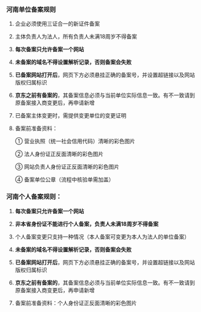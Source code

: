 ### 河南单位备案规则

1. 企业必须使用三证合一的新证件备案

2. 主体负责人为法人，所有负责人未满18周岁不得备案

3. **每次备案只允许备案一个网站**

4. **未备案的域名不得设置解析记录，否则备案会失败**

5. **已备案网站打开后**，网页下方必须悬挂正确的备案号，并设置超链接以及网站版权归属标识

6. **京东之前有备案的**，其备案信息必须与当前单位实际信息一致。有不一致请到原备案接入商变更后，再申请新增

7. 已备案主体变更时，需提供变更单位的变更证明

8. 备案前准备资料：

   ① 营业执照（统一社会信用代码）清晰的彩色图片

   ② 法人身份证正反面清晰的彩色图片

   ③ 网站负责人身份证正反面清晰的彩色图片

   ④ 备案单位公章（流程中核验单需加盖）

   

### 河南个人备案规则：

1. **每次备案只允许备案一个网站**

2. **非本省身份证不能进行个人备案，负责人未满18周岁不得备案**

3. 个人备案变更只支持一种情况（本人备案可变更为本人为法人的单位备案）

4. **未备案的域名不得设置解析记录，否则备案会失败**

5. **已备案网站打开后**，网页下方必须悬挂正确的备案号，并设置超链接以及网站版权归属标识

6. **京东之前有备案的**，其备案信息必须与当前单位实际信息一致。有不一致请到原备案接入商变更后，再申请新增

7. 备案前准备资料：个人身份证正反面清晰的彩色图片
